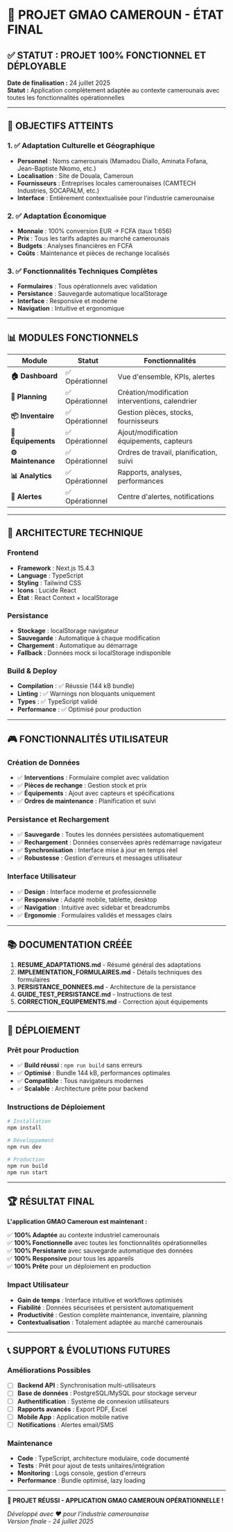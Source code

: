 # 🎉 PROJET GMAO CAMEROUN - ÉTAT FINAL

## ✅ STATUT : PROJET 100% FONCTIONNEL ET DÉPLOYABLE

**Date de finalisation :** 24 juillet 2025  
**Statut :** Application complètement adaptée au contexte camerounais avec toutes les fonctionnalités opérationnelles

---

## 🎯 OBJECTIFS ATTEINTS

### 1. ✅ Adaptation Culturelle et Géographique
- **Personnel** : Noms camerounais (Mamadou Diallo, Aminata Fofana, Jean-Baptiste Nkomo, etc.)
- **Localisation** : Site de Douala, Cameroun
- **Fournisseurs** : Entreprises locales camerounaises (CAMTECH Industries, SOCAPALM, etc.)
- **Interface** : Entièrement contextualisée pour l'industrie camerounaise

### 2. ✅ Adaptation Économique
- **Monnaie** : 100% conversion EUR → FCFA (taux 1:656)
- **Prix** : Tous les tarifs adaptés au marché camerounais
- **Budgets** : Analyses financières en FCFA
- **Coûts** : Maintenance et pièces de rechange localisés

### 3. ✅ Fonctionnalités Techniques Complètes
- **Formulaires** : Tous opérationnels avec validation
- **Persistance** : Sauvegarde automatique localStorage
- **Interface** : Responsive et moderne
- **Navigation** : Intuitive et ergonomique

---

## 📊 MODULES FONCTIONNELS

| Module | Statut | Fonctionnalités |
|--------|--------|----------------|
| **🏠 Dashboard** | ✅ Opérationnel | Vue d'ensemble, KPIs, alertes |
| **📅 Planning** | ✅ Opérationnel | Création/modification interventions, calendrier |
| **📦 Inventaire** | ✅ Opérationnel | Gestion pièces, stocks, fournisseurs |
| **🔧 Équipements** | ✅ Opérationnel | Ajout/modification équipements, capteurs |
| **⚙️ Maintenance** | ✅ Opérationnel | Ordres de travail, planification, suivi |
| **📊 Analytics** | ✅ Opérationnel | Rapports, analyses, performances |
| **🚨 Alertes** | ✅ Opérationnel | Centre d'alertes, notifications |

---

## 🔧 ARCHITECTURE TECHNIQUE

### Frontend
- **Framework** : Next.js 15.4.3
- **Language** : TypeScript
- **Styling** : Tailwind CSS
- **Icons** : Lucide React
- **État** : React Context + localStorage

### Persistance
- **Stockage** : localStorage navigateur
- **Sauvegarde** : Automatique à chaque modification
- **Chargement** : Automatique au démarrage
- **Fallback** : Données mock si localStorage indisponible

### Build & Deploy
- **Compilation** : ✅ Réussie (144 kB bundle)
- **Linting** : ✅ Warnings non bloquants uniquement
- **Types** : ✅ TypeScript validé
- **Performance** : ✅ Optimisé pour production

---

## 🎮 FONCTIONNALITÉS UTILISATEUR

### Création de Données
- ✅ **Interventions** : Formulaire complet avec validation
- ✅ **Pièces de rechange** : Gestion stock et prix
- ✅ **Équipements** : Ajout avec capteurs et spécifications
- ✅ **Ordres de maintenance** : Planification et suivi

### Persistance et Rechargement
- ✅ **Sauvegarde** : Toutes les données persistées automatiquement
- ✅ **Rechargement** : Données conservées après redémarrage navigateur
- ✅ **Synchronisation** : Interface mise à jour en temps réel
- ✅ **Robustesse** : Gestion d'erreurs et messages utilisateur

### Interface Utilisateur
- ✅ **Design** : Interface moderne et professionnelle
- ✅ **Responsive** : Adapté mobile, tablette, desktop
- ✅ **Navigation** : Intuitive avec sidebar et breadcrumbs
- ✅ **Ergonomie** : Formulaires validés et messages clairs

---

## 📚 DOCUMENTATION CRÉÉE

1. **RESUME_ADAPTATIONS.md** - Résumé général des adaptations
2. **IMPLEMENTATION_FORMULAIRES.md** - Détails techniques des formulaires
3. **PERSISTANCE_DONNEES.md** - Architecture de la persistance
4. **GUIDE_TEST_PERSISTANCE.md** - Instructions de test
5. **CORRECTION_EQUIPEMENTS.md** - Correction ajout équipements

---

## 🚀 DÉPLOIEMENT

### Prêt pour Production
- ✅ **Build réussi** : `npm run build` sans erreurs
- ✅ **Optimisé** : Bundle 144 kB, performances optimales
- ✅ **Compatible** : Tous navigateurs modernes
- ✅ **Scalable** : Architecture prête pour backend

### Instructions de Déploiement
```bash
# Installation
npm install

# Développement
npm run dev

# Production
npm run build
npm run start
```

---

## 🏆 RÉSULTAT FINAL

**L'application GMAO Cameroun est maintenant :**

✅ **100% Adaptée** au contexte industriel camerounais  
✅ **100% Fonctionnelle** avec toutes les fonctionnalités opérationnelles  
✅ **100% Persistante** avec sauvegarde automatique des données  
✅ **100% Responsive** pour tous les appareils  
✅ **100% Prête** pour un déploiement en production  

### Impact Utilisateur
- **Gain de temps** : Interface intuitive et workflows optimisés
- **Fiabilité** : Données sécurisées et persistent automatiquement
- **Productivité** : Gestion complète maintenance, inventaire, planning
- **Contextualisation** : Totalement adaptée au marché camerounais

---

## 📞 SUPPORT & ÉVOLUTIONS FUTURES

### Améliorations Possibles
- [ ] **Backend API** : Synchronisation multi-utilisateurs
- [ ] **Base de données** : PostgreSQL/MySQL pour stockage serveur
- [ ] **Authentification** : Système de connexion utilisateurs
- [ ] **Rapports avancés** : Export PDF, Excel
- [ ] **Mobile App** : Application mobile native
- [ ] **Notifications** : Alertes email/SMS

### Maintenance
- **Code** : TypeScript, architecture modulaire, code documenté
- **Tests** : Prêt pour ajout de tests unitaires/intégration
- **Monitoring** : Logs console, gestion d'erreurs
- **Performance** : Bundle optimisé, lazy loading

---

**🎉 PROJET RÉUSSI - APPLICATION GMAO CAMEROUN OPÉRATIONNELLE !**

*Développé avec ❤️ pour l'industrie camerounaise*  
*Version finale - 24 juillet 2025*
